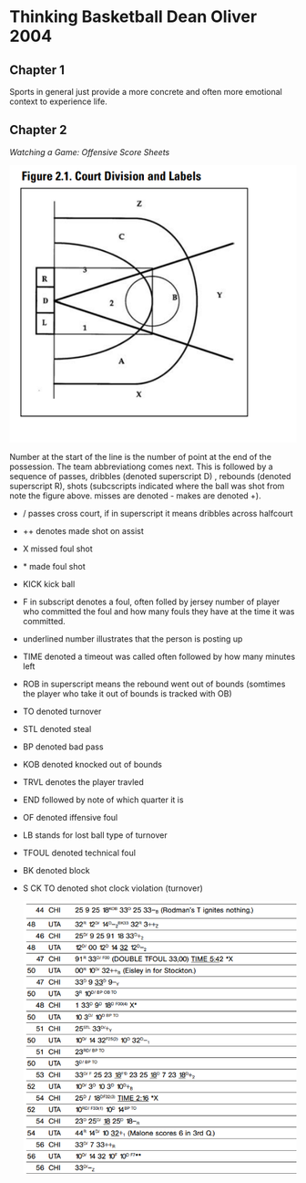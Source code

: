 # Thinking Basketball Dean Oliver 2004

## Chapter 1 
Sports in general just provide a more concrete and often more emotional context to experience life.


## Chapter 2
_Watching a Game: Offensive Score Sheets_

![Court Division and Labels](https://github.com/IceeCodee/TextbookNotes/blob/main/Thinking_Basketball_Dean_Oliver/thinkingbasketballcourt.png)

Number at the start of the line is the number of point at the end of the possession. The team abbreviationg comes next. This is followed by a sequence of passes, dribbles (denoted superscript D) , rebounds (denoted superscript R), shots (subcscripts indicated where the ball was shot from note the figure above. misses are denoted - makes are denoted +).
* / passes cross court, if in superscript it means dribbles across halfcourt
* ++ denotes made shot on assist
* X missed foul shot
* \* made foul shot
* KICK kick ball
* F in subscript denotes a foul, often folled by jersey number of player who committed the foul and how many fouls they have at the time it was committed.
* underlined number illustrates that the person is posting up
* TIME denoted a timeout was called often followed by how many minutes left
* ROB in superscript means the rebound went out of bounds (somtimes the player who take it out of bounds is tracked with OB)
* TO denoted turnover
* STL denoted steal
* BP denoted bad pass
* KOB denoted knocked out of bounds
* TRVL denotes the player travled
* END followed by note of which quarter it is
* OF denoted iffensive foul
* LB stands for lost ball type of turnover
* TFOUL denoted technical foul
* BK denoted block
* S CK TO denoted shot clock violation (turnover)

  ![Here is an example of game scoring in the book](examplecharting.png)




